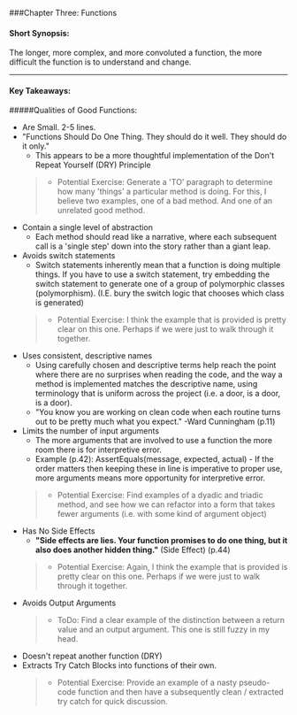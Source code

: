 ###Chapter Three: Functions
#### Short Synopsis: 
The longer, more complex, and more convoluted a function, the more difficult the function is to understand and change.

---

#### Key Takeaways: 
#####Qualities of Good Functions:
* Are Small.  2-5 lines.
* "Functions Should Do One Thing.  They should do it well.  They should do it only." 
	* This appears to be a more thoughtful implementation of the Don't Repeat Yourself (DRY) Principle
	> * Potential Exercise: Generate a 'TO' paragraph to determine how many 'things' a particular method is doing.  For this, I believe two examples, one of a bad method.  And one of an unrelated good method.
* Contain a single level of abstraction
	* Each method should read like a narrative, where each subsequent call is a 'single step' down into the story rather than a giant leap.
* Avoids switch statements
	* Switch statements inherently mean that a function is doing multiple things.  If you have to use a switch statement, try embedding the switch statement to generate one of a group of polymorphic classes (polymorphism).  (I.E. bury the switch logic that chooses which class is generated)
	> * Potential Exercise: I think the example that is provided is pretty clear on this one.  Perhaps if we were just to walk through it together.
* Uses consistent, descriptive names
	* Using carefully chosen and descriptive terms help reach the point where there are no surprises when reading the code, and the way a method is implemented matches the descriptive name, using terminology that is uniform across the project (i.e. a door, is a door, is a door).
	* "You know you are working on clean code when each routine turns out to be pretty much what you expect."  -Ward Cunningham (p.11)
* Limits the number of input arguments
	* The more arguments that are involved to use a function the more room there is for interpretive error.
	* Example (p.42):  AssertEquals(message, expected, actual) - If the order matters then keeping these in line is imperative to proper use, more arguments means more opportunity for interpretive error.
	> * Potential Exercise: Find examples of a dyadic and triadic method, and see how we can refactor into a form that takes fewer arguments (i.e. with some kind of argument object)
* Has No Side Effects
	* __"Side effects are lies. Your function promises to do one thing, but it also does another hidden thing."__ (Side Effect) (p.44)
	> * Potential Exercise: Again, I think the example that is provided is pretty clear on this one.  Perhaps if we were just to walk through it together.
* Avoids Output Arguments
	> * ToDo:  Find a clear example of the distinction between a return value and an output argument. This one is still fuzzy in my head. 
* Doesn't repeat another function (DRY)
* Extracts Try Catch Blocks into functions of their own.
	> * Potential Exercise:  Provide an example of a nasty pseudo-code function and then have a subsequently clean / extracted try catch for quick discussion.